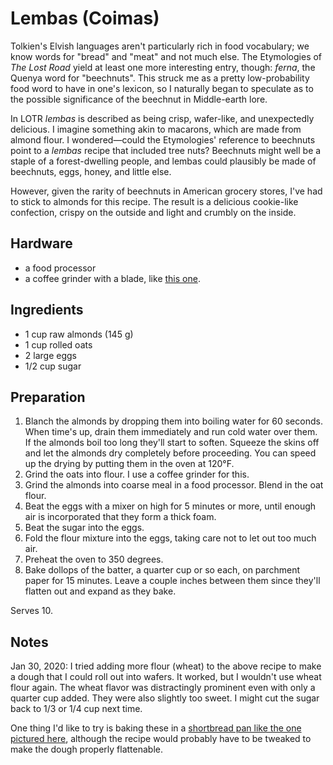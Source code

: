 # Lembas (Coimas)

Tolkien's Elvish languages aren't particularly rich in food vocabulary; we know words for "bread" and "meat" and not much else. The Etymologies of _The Lost Road_ yield at least one more interesting entry, though: _ferna_, the Quenya word for "beechnuts". This struck me as a pretty low-probability food word to have in one's lexicon, so I naturally began to speculate as to the possible significance of the beechnut in Middle-earth lore.

In LOTR _lembas_ is described as being crisp, wafer-like, and unexpectedly delicious. I imagine something akin to macarons, which are made from almond flour. I wondered—could the Etymologies' reference to beechnuts point to a _lembas_ recipe that included tree nuts? Beechnuts might well be a staple of a forest-dwelling people, and lembas could plausibly be made of beechnuts, eggs, honey, and little else.

However, given the rarity of beechnuts in American grocery stores, I've had to stick to almonds for this recipe. The result is a delicious cookie-like confection, crispy on the outside and light and crumbly on the inside.

## Hardware

- a food processor
- a coffee grinder with a blade, like [this one](https://external-content.duckduckgo.com/iu/?u=http%3A%2F%2Ffarm2.staticflickr.com%2F1304%2F4552410432_4701fa31d8_z.jpg&f=1&nofb=1).

## Ingredients

- 1 cup raw almonds (145 g)
- 1 cup rolled oats
- 2 large eggs
- 1/2 cup sugar

## Preparation

1. Blanch the almonds by dropping them into boiling water for 60 seconds. When time's up, drain them immediately and run cold water over them. If the almonds boil too long they'll start to soften. Squeeze the skins off and let the almonds dry completely before proceeding. You can speed up the drying by putting them in the oven at 120°F.
2. Grind the oats into flour. I use a coffee grinder for this.
3. Grind the almonds into coarse meal in a food processor. Blend in the oat flour.
4. Beat the eggs with a mixer on high for 5 minutes or more, until enough air is incorporated that they form a thick foam.
5. Beat the sugar into the eggs.
6. Fold the flour mixture into the eggs, taking care not to let out too much air.
7. Preheat the oven to 350 degrees.
8. Bake dollops of the batter, a quarter cup or so each, on parchment paper for 15 minutes. Leave a couple inches between them since they'll flatten out and expand as they bake.

Serves 10.

## Notes

Jan 30, 2020: I tried adding more flour (wheat) to the above recipe to make a dough that I could roll out into wafers. It worked, but I wouldn't use wheat flour again. The wheat flavor was distractingly prominent even with only a quarter cup added. They were also slightly too sweet. I might cut the sugar back to 1/3 or 1/4 cup next time.

One thing I'd like to try is baking these in a [shortbread pan like the one pictured here](https://www.kingarthurflour.com/blog/2015/11/29/snowflake-shortbread), although the recipe would probably have to be tweaked to make the dough properly flattenable. 

